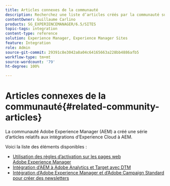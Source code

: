 ```yaml
---
title: Articles connexes de la communauté
description: Recherchez une liste d’articles créés par la communauté sur les intégrations d’Experience Cloud à Adobe Experience Manager.
contentOwner: Guillaume Carlino
products: SG_EXPERIENCEMANAGER/6.5/SITES
topic-tags: integration
content-type: reference
solution: Experience Manager, Experience Manager Sites
feature: Integration
role: Admin
source-git-commit: 29391c8e3042a8a04c64165663a228bb4886afb5
workflow-type: tm+mt
source-wordcount: '79'
ht-degree: 100%

---
```


# Articles connexes de la communauté{#related-community-articles}

La communauté Adobe Experience Manager (AEM) a créé une série d’articles relatifs aux intégrations d’Experience Cloud à AEM.

Voici la liste des éléments disponibles :

* [Utilisation des règles d’activation sur les pages web Adobe Experience Manager](https://helpx.adobe.com/fr/experience-manager/using/dtm.html)
* [Intégration d’AEM à Adobe Analytics et Target avec DTM](https://helpx.adobe.com/fr/experience-manager/using/integrate-digital-marketing-solutions.html)
* [Intégration d’Adobe Experience Manager et d’Adobe Campaign Standard pour créer des newsletters](https://helpx.adobe.com/fr/experience-manager/using/aem_campaign.html)

